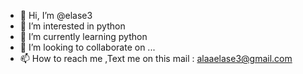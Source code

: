 - 👋 Hi, I’m @elase3
- 👀 I’m interested in python
- 🌱 I’m currently learning python
- 💞️ I’m looking to collaborate on ...
- 📫 How to reach me ,Text me on this mail : alaaelase3@gmail.com

<!---
elase3/elase3 is a ✨ special ✨ repository because its `README.md` (this file) appears on your GitHub profile.
You can click the Preview link to take a look at your changes.
--->
